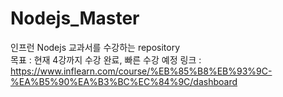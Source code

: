 # Nodejs_Master
인프런 Nodejs 교과서를 수강하는 repository<br>
목표 : 현재 4강까지 수강 완료, 빠른 수강 예정
링크 : https://www.inflearn.com/course/%EB%85%B8%EB%93%9C-%EA%B5%90%EA%B3%BC%EC%84%9C/dashboard<br>